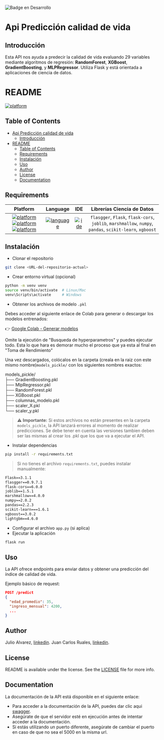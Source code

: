 ![Badge en Desarrollo](https://img.shields.io/badge/STATUS-EN%20DESAROLLO-green)

# Api Predicción calidad de vida

## Introducción
Esta API nos ayuda a predecir la calidad de vida evaluando 29 variables mediante algoritmos de regresión: **RandomForest**, **XGBoost**, **GradientBoosting**, y **MLPRegressor**. Utiliza Flask y está orientada a aplicaciones de ciencia de datos.

<!-- Para abrir el preview en Atom: ^ (control) + shift + M -->

# README
[![platform][windows]][windows]

<!-- Para crear un índice -->
## Table of Contents
- [Api Predicción calidad de vida](#api-predicción-calidad-de-vida)
  - [Introducción](#introducción)
- [README](#readme)
  - [Table of Contents](#table-of-contents)
  - [Requirements](#requirements)
  - [Instalación](#instalación)
  - [Uso](#uso)
  - [Author](#author)
  - [License](#license)
  - [Documentation](#documentation)

## Requirements
|                                         Platform                                         |         Language          |IDE| Librerías Ciencia de Datos |
|:----------------------------------------------------------------------------------------:|:-------------------------:|:---:|:--------------------------:|
| [![platform][windows]][windows] [![platform][linux]][linux] [![platform][docker]][docker] | [![language][Python]][Python] |[![ide][Visual Studio Code]][Visual Studio Code]| `flasgger`, `Flask`, `flask-cors`, `joblib`, `marshmallow`, `numpy`, `pandas`, `scikit-learn`, `xgboost` |

## Instalación
- Clonar el repositorio
~~~bash
git clone <URL-del-repositorio-actual>
~~~

- Crear entorno virtual (opcional)
~~~bash
python -m venv venv
source venv/bin/activate  # Linux/Mac
venv\Scripts\activate     # Windows
~~~

- Obtener los archivos de modelo `.pkl`

Debes acceder al siguiente enlace de Colab para generar o descargar los modelos entrenados:

👉 [Google Colab - Generar modelos](https://colab.research.google.com/drive/19eU5cMzaV3OzL52Wu_Yq6O0jCdSplmHU?usp=sharing)

Omite la ejecutión de "Busqueda de hyperparametros" y puedes ejecutar todo. 
Esta lo que hara es demorar mucho el proceso que ya esta al final en "Toma de Rendimiento"

Una vez descargados, colócalos en la carpeta (creala en la raiz con este mismo nombre)`models_pickle/` con los siguientes nombres exactos:

models_pickle/  
  ├── GradientBoosting.pkl  
  ├── MlpRegressor.pkl  
  ├── RandomForest.pkl  
  ├── XGBoost.pkl  
  ├── columnas_modelo.pkl  
  ├── scaler_X.pkl  
  └── scaler_y.pkl  
> ⚠️ **Importante:** Si estos archivos no están presentes en la carpeta `models_pickle`, la API lanzará errores al momento de realizar predicciones. Se debe tener en cuenta las versiones tambien deben ser las mismas al crear los .pkl que los que va a ejecutar el API.

- Instalar dependencias
~~~bash
pip install -r requirements.txt
~~~

> Si no tienes el archivo `requirements.txt`, puedes instalar manualmente:

~~~txt
Flask==3.1.1
flasgger==0.9.7.1
flask-cors==6.0.0
joblib==1.5.1
marshmallow==4.0.0
numpy==2.0.2
pandas==2.2.3
scikit-learn===1.6.1
xgboost==3.0.2
lightgbm==4.6.0
~~~

- Configurar el archivo `app.py` (si aplica)
- Ejecutar la aplicación
~~~bash
flask run
~~~

## Uso
La API ofrece endpoints para enviar datos y obtener una predicción del índice de calidad de vida.

Ejemplo básico de request:

~~~json
POST /predict
{
  "edad_promedio": 35,
  "ingreso_mensual": 4200,
  ...
}
~~~

## Author
Julio Alvarez, [linkedin][myLinkedin].
Juan Carlos Ruales, [linkedin][rualesLinkedin].

## License
README is available under the license. See the [LICENSE](LICENSE) file for more info.

## Documentation
La documentación de la API está disponible en el siguiente enlace:
  - Para acceder a la documentación de la API, puedes dar clic aqui [swagger](http://localhost:5000/apidocs). 
  - Asegúrate de que el servidor esté en ejecución antes de intentar acceder a la documentación.
  - Si estás utilizando un puerto diferente, asegúrate de cambiar el puerto en caso de que no sea el 5000 en la misma url.

<!-- Links -->
[myLinkedin]:https://www.linkedin.com/in/julio-alvarez-dev/
[rualesLinkedin]:https://www.linkedin.com/in/juancarlosrualescaicedo/
[java]:https://img.shields.io/badge/Java-≥_17.0-FF2D55.svg?colorA=FF2D55
[Python]:https://img.shields.io/badge/Python-=_3.12-3776AB.svg?colorA=3776AB
[Windows]:https://img.shields.io/badge/Windows-0078D6.svg?colorA=0078D6&logo=windows&logoColor=white
[Linux]:https://img.shields.io/badge/Linux-FCC624.svg?colorA=FCC624&logo=linux&logoColor=black
[Docker]:https://img.shields.io/badge/Docker-2496ED.svg?colorA=2496ED&logo=docker&logoColor=white
[IntelliJ IDEA]: https://img.shields.io/badge/IntelliJ_IDEA-000000.svg?colorA=000000&logo=intellij-idea&logoColor=white
[Visual Studio Code]: https://img.shields.io/badge/Visual_Studio_Code-007ACC.svg?colorA=007ACC&logo=visual-studio-code&logoColor=white
